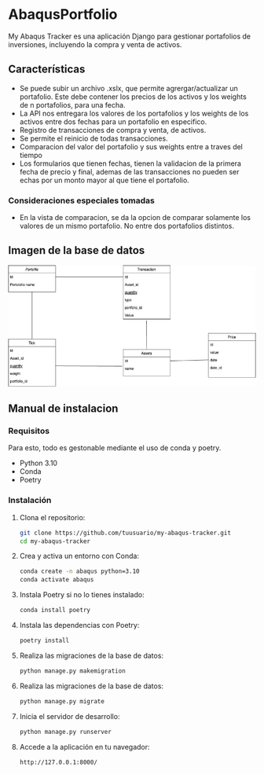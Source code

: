 # AbaqusPortfolio

My Abaqus Tracker es una aplicación Django para gestionar portafolios de inversiones, incluyendo la compra y venta de activos.

## Características

- Se puede subir un archivo .xslx, que permite agrergar/actualizar un portafolio. Este debe contener los precios de los activos y los weights de n portafolios, para una fecha.
- La API nos entregara los valores de los portafolios y los weights de los activos entre dos fechas para un portafolio en especifico.
- Registro de transacciones de compra y venta, de activos.
- Se permite el reinicio de todas transacciones.
- Comparacion del valor del portafolio y sus weights entre a traves del tiempo
- Los formularios que tienen fechas, tienen la validacion de la primera fecha de precio y final, ademas de las transacciones no pueden ser echas por un monto mayor al que tiene el portafolio.

### Consideraciones especiales tomadas

- En la vista de comparacion, se da la opcion de comparar solamente los valores de un mismo portafolio. No entre dos portafolios distintos.

## Imagen de la base de datos

![Descripción de la imagen](assets/DB.jpg)

## Manual de instalacion

### Requisitos

Para esto, todo es gestonable mediante el uso de conda y poetry.

- Python 3.10
- Conda
- Poetry

### Instalación

1. Clona el repositorio:

   ```bash
   git clone https://github.com/tuusuario/my-abaqus-tracker.git
   cd my-abaqus-tracker
   ```

2. Crea y activa un entorno con Conda:

   ```bash
   conda create -n abaqus python=3.10
   conda activate abaqus
   ```

3. Instala Poetry si no lo tienes instalado:

   ```bash
   conda install poetry
   ```

4. Instala las dependencias con Poetry:

   ```bash
   poetry install
   ```

5. Realiza las migraciones de la base de datos:

   ```bash
   python manage.py makemigration

   ```

6. Realiza las migraciones de la base de datos:

   ```bash
   python manage.py migrate

   ```

7. Inicia el servidor de desarrollo:

   ```bash
   python manage.py runserver
   ```

8. Accede a la aplicación en tu navegador:

   ```bash
   http://127.0.0.1:8000/
   ```
